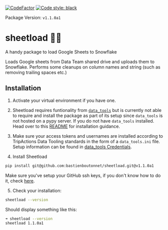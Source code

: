 [![CodeFactor](https://www.codefactor.io/repository/github/bastienboutonnet/sheetload/badge)](https://www.codefactor.io/repository/github/bastienboutonnet/sheetload)
[![Code style: black](https://img.shields.io/badge/code%20style-black-000000.svg)](https://github.com/ambv/black)

Package Version: `v1.1.0a1`

# sheetload 💩🤦
A handy package to load Google Sheets to Snowflake

Loads Google sheets from Data Team shared drive and uploads them to Snowflake.
Performs some cleanups on column names and string (such as removing trailing spaces etc.)

## Installation
1. Activate your virtual environment if you have one.
2. Sheetload requires funtionality from [`data_tools`](https://github.com/tripactions/data_tooling) but is currently not able to require and install the package as part of its setup since `data_tools` is not hosted on a pypy server. If you do not have `data_tools` installed. Head over to this [README](https://github.com/tripactions/data_tooling/blob/master/README.md) for installation guidance.
3. Make sure your access tokens and usernames are installed according to TripActions Data Tooling standards in the form of a `data_tools.ini` file. Setup information can be found in [data_tools Credentials](https://github.com/tripactions/data_tooling/blob/master/README.md#credentials).

4. Install Sheetload
```bash
pip install git@github.com:bastienboutonnet/sheetload.git@v1.1.0a1
```
Make sure you've setup your GitHub ssh keys, if you don't know how to do it, check [here](https://help.github.com/articles/adding-a-new-ssh-key-to-your-github-account/).

5. Check your installation:
```bash
sheetload --version
```
Should display something like this:
```bash
➜ sheetload --version
sheetload 1.1.0a1
```


